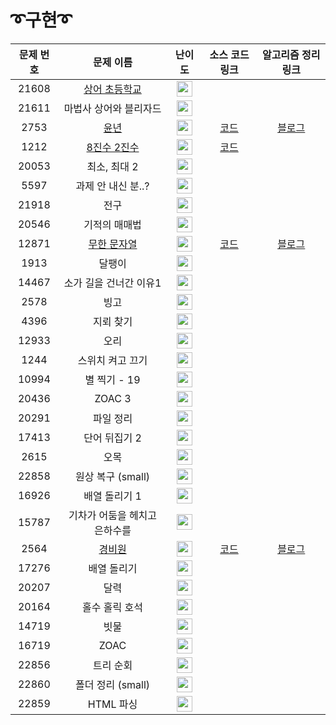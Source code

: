 # ➰구현➰

문제 번호 | 문제 이름 | 난이도 | 소스 코드 링크 | 알고리즘 정리 링크
:---:|:---:|:---:|:---:|:---:
21608 | [상어 초등학교](https://www.acmicpc.net/problem/21608) | <img height="25px" width="25px" src="https://static.solved.ac/tier_small/10.svg"/> |
21611 | 마법사 상어와 블리자드 | <img height="25px" width="25px" src="https://static.solved.ac/tier_small/15.svg"/> |
2753 | [윤년](https://www.acmicpc.net/problem/2753) | <img height="25px" width="25px" src="https://static.solved.ac/tier_small/2.svg"/> | [코드](https://github.com/ap3334/baekjoon/blob/main/%EA%B5%AC%ED%98%84/2753.cpp) | [블로그](https://velog.io/@ap3334/%EB%B0%B1%EC%A4%80-C-2753.-%EC%9C%A4%EB%85%84)
1212 | [8진수 2진수](https://www.acmicpc.net/problem/1212) | <img height="25px" width="25px" src="https://static.solved.ac/tier_small/3.svg"/> | [코드](https://github.com/ap3334/baekjoon/blob/main/%EA%B5%AC%ED%98%84/1212.cpp)
20053 | 최소, 최대 2 | <img height="25px" width="25px" src="https://static.solved.ac/tier_small/3.svg"/> |
5597 | 과제 안 내신 분..? | <img height="25px" width="25px" src="https://static.solved.ac/tier_small/4.svg"/> |
21918 | 전구 | <img height="25px" width="25px" src="https://static.solved.ac/tier_small/4.svg"/> |
20546 | 기적의 매매법 | <img height="25px" width="25px" src="https://static.solved.ac/tier_small/5.svg"/> |
12871 | [무한 문자열](https://www.acmicpc.net/problem/12871) | <img height="25px" width="25px" src="https://static.solved.ac/tier_small/6.svg"/> | [코드](https://github.com/ap3334/baekjoon/blob/main/%EA%B5%AC%ED%98%84/12871.cpp) | [블로그](https://velog.io/@ap3334/%EB%B0%B1%EC%A4%80-C-12871.-%EB%AC%B4%ED%95%9C-%EB%AC%B8%EC%9E%90%EC%97%B4)
1913 | 달팽이 | <img height="25px" width="25px" src="https://static.solved.ac/tier_small/6.svg"/> |
14467 | 소가 길을 건너간 이유1 | <img height="25px" width="25px" src="https://static.solved.ac/tier_small/6.svg"/> |
2578 | 빙고 | <img height="25px" width="25px" src="https://static.solved.ac/tier_small/6.svg"/> |
4396 | 지뢰 찾기 | <img height="25px" width="25px" src="https://static.solved.ac/tier_small/6.svg"/> |
12933 | 오리 | <img height="25px" width="25px" src="https://static.solved.ac/tier_small/7.svg"/> |
1244 | 스위치 켜고 끄기 | <img height="25px" width="25px" src="https://static.solved.ac/tier_small/7.svg"/> |
10994 | 별 찍기 - 19 | <img height="25px" width="25px" src="https://static.solved.ac/tier_small/7.svg"/> |
20436 | ZOAC 3 | <img height="25px" width="25px" src="https://static.solved.ac/tier_small/7.svg"/> |
20291 | 파일 정리 | <img height="25px" width="25px" src="https://static.solved.ac/tier_small/8.svg"/> |
17413 | 단어 뒤집기 2 | <img height="25px" width="25px" src="https://static.solved.ac/tier_small/8.svg"/> |
2615 | 오목 | <img height="25px" width="25px" src="https://static.solved.ac/tier_small/8.svg"/> |
22858 | 원상 복구 (small) | <img height="25px" width="25px" src="https://static.solved.ac/tier_small/8.svg"/> |
16926 | 배열 돌리기 1 | <img height="25px" width="25px" src="https://static.solved.ac/tier_small/9.svg"/> |
15787 | 기차가 어둠을 헤치고 은하수를 | <img height="25px" width="25px" src="https://static.solved.ac/tier_small/9.svg"/> |
2564 | [경비원](https://www.acmicpc.net/problem/2564) | <img height="25px" width="25px" src="https://static.solved.ac/tier_small/10.svg"/> | [코드](https://github.com/ap3334/baekjoon/blob/main/%EA%B5%AC%ED%98%84/2564.cpp) | [블로그](https://velog.io/@ap3334/%EB%B0%B1%EC%A4%80-C-2564.-%EA%B2%BD%EB%B9%84%EC%9B%90)
17276 | 배열 돌리기 | <img height="25px" width="25px" src="https://static.solved.ac/tier_small/10.svg"/> |
20207 | 달력 | <img height="25px" width="25px" src="https://static.solved.ac/tier_small/10.svg"/> |
20164 | 홀수 홀릭 호석 | <img height="25px" width="25px" src="https://static.solved.ac/tier_small/11.svg"/> |
14719 | 빗물 | <img height="25px" width="25px" src="https://static.solved.ac/tier_small/11.svg"/> |
16719 | ZOAC | <img height="25px" width="25px" src="https://static.solved.ac/tier_small/11.svg"/> |
22856 | 트리 순회 | <img height="25px" width="25px" src="https://static.solved.ac/tier_small/12.svg"/> |
22860 | 폴더 정리 (small) | <img height="25px" width="25px" src="https://static.solved.ac/tier_small/13.svg"/> |
22859 | HTML 파싱 |<img height="25px" width="25px" src="https://static.solved.ac/tier_small/13.svg"/> |
